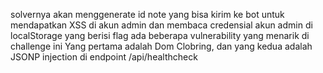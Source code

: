 solvernya akan menggenerate id note yang bisa kirim ke bot untuk mendapatkan XSS di akun admin dan membaca credensial akun admin di localStorage yang berisi flag
ada beberapa vulnerability yang menarik di challenge ini
Yang pertama adalah Dom Clobring, dan yang kedua adalah JSONP injection di endpoint /api/healthcheck
